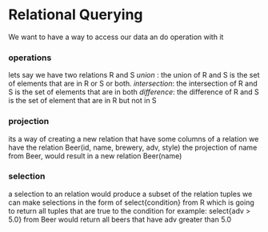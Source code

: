 # Relational Querying

We want to have a way to access our data an do operation with it
### operations
lets say we have two relations R and S 
_union_ : the union of R and S is the set of elements that are in R or S or both.
_intersection_: the intersection of R and S is the set of elements that are in both
_difference_: the difference of R and S is the set of element that are in R but not in S

### projection
its a way of creating a new relation that have some columns of a relation
we have the relation Beer(id, name, brewery, adv, style)
the projection of name from Beer, would result in a new relation Beer(name)

### selection
a selection to an relation would produce a subset of the relation tuples
we can make selections in the form of 
select{condition} from R which is going to return all tuples that are true to the condition
for example:
select{adv > 5.0} from Beer would return all beers that have adv greater than 5.0
